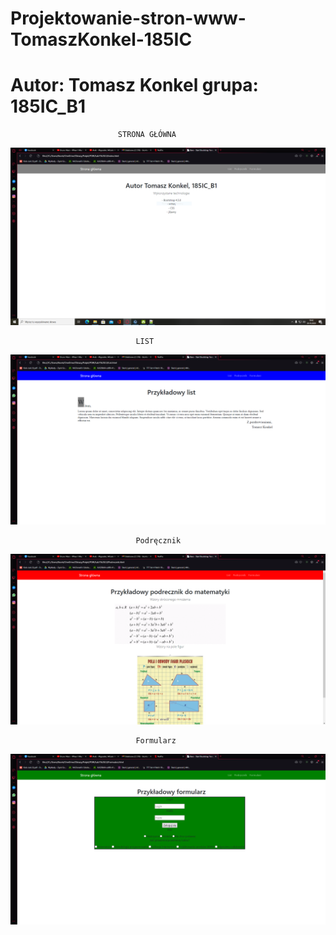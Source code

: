 # Projektowanie-stron-www-TomaszKonkel-185IC



# Autor: Tomasz Konkel grupa: 185IC_B1

							STRONA GŁÓWNA

![alt text]( https://github.com/TomaszKonkel/Projektowanie-stron-www-TomaszKonkel-185IC/blob/main/G%C5%82%C3%B3wna.png)
						 
						 
								LIST
![alt text]( https://github.com/TomaszKonkel/Projektowanie-stron-www-TomaszKonkel-185IC/blob/main/List.png)

									
								Podręcznik
![alt text]( https://github.com/TomaszKonkel/Projektowanie-stron-www-TomaszKonkel-185IC/blob/main/Podr%C4%99cznik.png)
								

								Formularz
![alt text](https://github.com/TomaszKonkel/Projektowanie-stron-www-TomaszKonkel-185IC/blob/main/Formularz.png)							